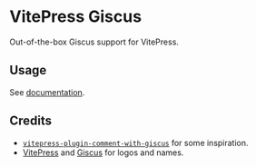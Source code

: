 # VitePress Giscus

Out-of-the-box Giscus support for VitePress.

## Usage

See [documentation](https://vitepress-giscus.by-ts.top/).

## Credits

- [`vitepress-plugin-comment-with-giscus`](https://github.com/T-miracle/vitepress-plugin-comment-with-giscus) for some inspiration.
- [VitePress](https://vitepress.dev/) and [Giscus](https://giscus.app/) for logos and names.

